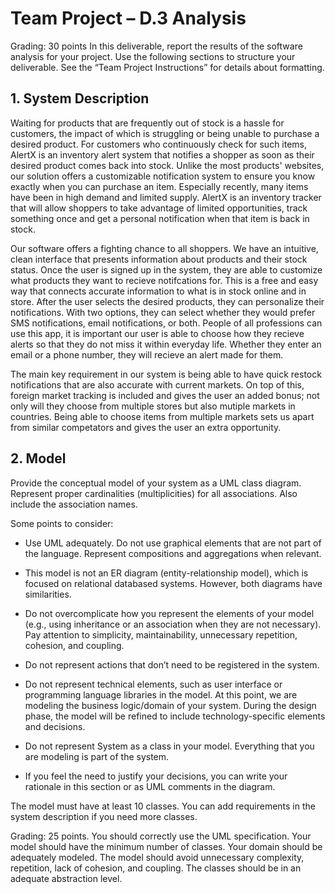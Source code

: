 # Team Project – D.3 Analysis

Grading: 30 points
In this deliverable, report the results of the software analysis for your project. Use the following
sections to structure your deliverable. See the “Team Project Instructions” for details about
formatting. 

## 1. System Description
Waiting for products that are frequently out of stock is a hassle for customers, the impact of which is struggling or being unable to purchase a desired product. For customers who continuously check for such items, AlertX is an inventory alert system that notifies a shopper as soon as their desired product comes back into stock. Unlike the most products' websites, our solution offers a customizable notification system to ensure you know exactly when you can purchase an item. Especially recently, many items have been in high demand and limited supply. AlertX is an inventory tracker that will allow shoppers to take advantage of limited opportunities, track something once and get a personal notification when that item is back in stock. 

Our software offers a fighting chance to all shoppers. We have an intuitive, clean interface that presents information about products and their stock status. Once the user is signed up in the system, they are able to customize what products they want to recieve notifcations for. This is a free and easy way that connects accurate information to what is in stock online and in store. After the user selects the desired products, they can personalize their notifications. With two options, they can select whether they would prefer SMS notifications, email notifications, or both. People of all professions can use this app, it is important our user is able to choose how they recieve alerts so that they do not miss it within everyday life. Whether they enter an email or a phone number, they will recieve an alert made for them.

  The main key requirement in our system is being able to have quick restock notifications that are also accurate with current markets. On top of this, foreign market tracking is included and gives the user an added bonus; not only will they choose from multiple stores but also mutiple markets in countries. Being able to choose items from multiple markets sets us apart from similar competators and gives the user an extra opportunity. 

## 2. Model
Provide the conceptual model of your system as a UML class diagram. Represent proper
cardinalities (multiplicities) for all associations. Also include the association names. 

Some points to consider:
* Use UML adequately. Do not use graphical elements that are not part of the
language. Represent compositions and aggregations when relevant. 

* This model is not an ER diagram (entity-relationship model), which is focused on
relational databased systems. However, both diagrams have similarities. 

* Do not overcomplicate how you represent the elements of your model (e.g., using
inheritance or an association when they are not necessary). Pay attention to
simplicity, maintainability, unnecessary repetition, cohesion, and coupling.

* Do not represent actions that don’t need to be registered in the system.

* Do not represent technical elements, such as user interface or programming
language libraries in the model. At this point, we are modeling the business
logic/domain of your system. During the design phase, the model will be refined
to include technology-specific elements and decisions. 

* Do not represent System as a class in your model. Everything that you are
modeling is part of the system.

* If you feel the need to justify your decisions, you can write your rationale in this
section or as UML comments in the diagram.

The model must have at least 10 classes. You can add requirements in the system
description if you need more classes. 

Grading: 25 points. You should correctly use the UML specification. Your model should
have the minimum number of classes. Your domain should be adequately modeled. The
model should avoid unnecessary complexity, repetition, lack of cohesion, and coupling.
The classes should be in an adequate abstraction level.

